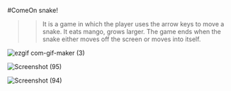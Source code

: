 #ComeOn snake!

>> It is a game in which the player uses the arrow keys to move a snake. It eats mango, grows larger.
   The game ends when the snake either moves off the screen or moves into itself.

![ezgif com-gif-maker (3)](https://user-images.githubusercontent.com/51704455/102701632-f5146880-427e-11eb-9fdc-2d60772af7cf.gif)


![Screenshot (95)](https://user-images.githubusercontent.com/51704455/102701639-02c9ee00-427f-11eb-9cd2-87e00491b2dd.png)


![Screenshot (94)](https://user-images.githubusercontent.com/51704455/102701641-08bfcf00-427f-11eb-9ee5-2a49923799c5.png)






